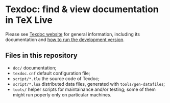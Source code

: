 # Texdoc: find & view documentation in TeX Live

Please see [Texdoc website](http://tug.org/texdoc/) for general information, including its documentation and [how to run the development version](http://tug.org/texdoc/dev/).

## Files in this repository

- `doc/` documentation;
- `texdoc.cnf` default configuration file;
- `script/*.tlu` the source code of Texdoc;
- `script/*.lua` distributed data files, generated with `tools/gen-datafiles`;
- `tools/` helper scripts for maintainance and/or testing; some of them might run poperly only on particular machines.
